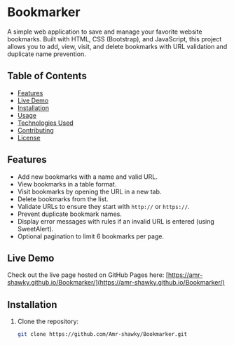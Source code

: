 # Bookmarker

A simple web application to save and manage your favorite website bookmarks. Built with HTML, CSS (Bootstrap), and JavaScript, this project allows you to add, view, visit, and delete bookmarks with URL validation and duplicate name prevention.

## Table of Contents
- [Features](#features)
- [Live Demo](#live-demo)
- [Installation](#installation)
- [Usage](#usage)
- [Technologies Used](#technologies-used)
- [Contributing](#contributing)
- [License](#license)

## Features
- Add new bookmarks with a name and valid URL.
- View bookmarks in a table format.
- Visit bookmarks by opening the URL in a new tab.
- Delete bookmarks from the list.
- Validate URLs to ensure they start with `http://` or `https://`.
- Prevent duplicate bookmark names.
- Display error messages with rules if an invalid URL is entered (using SweetAlert).
- Optional pagination to limit 6 bookmarks per page.

## Live Demo
Check out the live page hosted on GitHub Pages here: [https://amr-shawky.github.io/Bookmarker/](https://amr-shawky.github.io/Bookmarker/)

## Installation
1. Clone the repository:
   ```bash
   git clone https://github.com/Amr-shawky/Bookmarker.git
